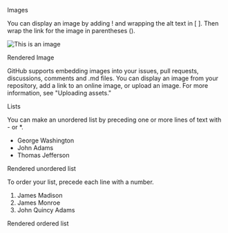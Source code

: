 Images

You can display an image by adding ! and wrapping the alt text in [ ]. Then wrap the link for the image in parentheses ().

![This is an image](https://myoctocat.com/assets/images/base-octocat.svg)

Rendered Image

GitHub supports embedding images into your issues, pull requests, discussions, comments and .md files. You can display an image from your repository, add a link to an online image, or upload an image. For more information, see "Uploading assets."

Lists

You can make an unordered list by preceding one or more lines of text with - or *.

- George Washington
- John Adams
- Thomas Jefferson

Rendered unordered list

To order your list, precede each line with a number.

1. James Madison
2. James Monroe
3. John Quincy Adams

Rendered ordered list


